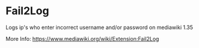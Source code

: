 # Fail2Log
Logs ip's who enter incorrect username and/or password on mediawiki 1.35

More Info: https://www.mediawiki.org/wiki/Extension:Fail2Log
